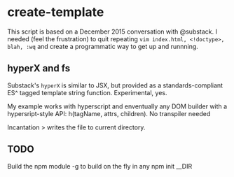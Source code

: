 # create-template

This script is based on a December 2015 conversation with @substack. I needed (feel the frustration) to quit repeating `vim index.html, <!doctype>, blah, :wq` and create a programmatic way to get up and runnning. 

## hyperX and fs

Substack's `hyperX` is similar to JSX, but provided as a standards-compliant ES^ tagged template string function. Experimental, yes.

My example works with hyperscript and enventually any DOM builder with a hypersript-style API: h(tagName, attrs, children). No transpiler needed

Incantation > writes the file to current directory. 

## TODO

Build the npm module -g to build on the fly in any npm init __DIR


